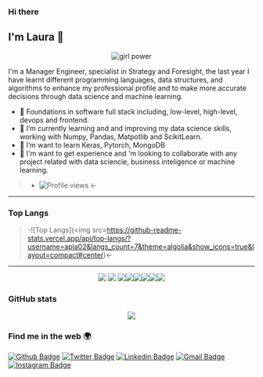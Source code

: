 ### Hi there 
## I'm Laura 👋

<p align="center"> 
<img alt="girl power" title="Code-love gif" src="https://media.giphy.com/media/vaL849tRgEK5O/giphy.gif"/>
</p>

I'm a Manager Engineer, specialist in Strategy and Foresight, the last year I have learnt different programming languages, data structures, and algorithms to enhance my professional profile and to make more accurate decisions through data science and machine learning.

- 🌱 Foundations in software full stack including, low-level, high-level, devops and frontend.
- 🌱 I’m currently learning and and improving my data science skills, working with Numpy, Pandas, Matpotlib and ScikitLearn.
- 👯 I’m want to learn Keras, Pytorch, MongoDB
- 👯 I'm want to get experience and 'm looking to collaborate with any project related with data sciencie, business inteligence or machine learning.


>- ![Profile views](https://gpvc.arturio.dev/apla02) <-


----
### Top Langs

>-![Top Langs](<img src=https://github-readme-stats.vercel.app/api/top-langs/?username=apla02&langs_count=7&theme=algolia&show_icons=true&layout=compact#center)<-

----
<p align=center>
<img src="https://img.shields.io/badge/-C%20&%20C++-659ad2?style=flat&logo=c%2B%2B&logoColor=ffffff"> <img src="https://img.shields.io/badge/-Python-black?style=flat&logo=python&logoColor=white"> <img src="https://img.shields.io/badge/-MySQL-F29111?style=flat&logo=mysql&logoColor=FFFFFF"><img src = "https://img.shields.io/badge/-HTML5-E34F26?style=flat&logo=html5&logoColor=white"><img src = "https://img.shields.io/badge/-CSS3-1572B6?style=flat&logo=css3&logoColor=white"><img src="http://img.shields.io/badge/-Git-F1502F?style=flat&logo=git&logoColor=FFFFFF"><img src="http://img.shields.io/badge/-Github-000000?style=flat&logo=github&logoColor=FFFFFF"><img src="http://img.shields.io/badge/-VS%20Code-007ACC?style=flat&logo=visual%20studio%20code&logoColor=white">
</p>

### GitHub stats
<div style="text-align:center">
  <img src ="https://github-readme-stats.vercel.app/api?username=apla02&theme=algolia&show_icons=true" />
</div>

### Find me in the web 🌍
[![Github Badge](https://img.shields.io/badge/-@apla02-24292e?style=flat&logo=Github&logoColor=white&link=https://github.com/apla02)](https://github.com/apla02) 
[![Twitter Badge](https://img.shields.io/badge/-@apla02-1ca0f1?style=flat-square&labelColor=1ca0f1&logo=twitter&logoColor=white&link=https://twitter.com/ashwanisng)](https://twitter.com/apla02) [![Linkedin Badge](https://img.shields.io/badge/-apla02?style=flat-square&logo=Linkedin&logoColor=white&link=https://www.linkedin.com/in/lauralvarez/)](https://www.linkedin.com/in/lauralvarez/) [![Gmail Badge](https://img.shields.io/badge/-apla02@gmail.com-c14438?style=flat-square&logo=Gmail&logoColor=white&link=mailto:apla02@gmail.com)](mailto:apla02@gmail.com) [![Instagram Badge](https://img.shields.io/badge/-@apla02?style=flat-square&labelColor=f94877&logo=instagram&logoColor=white&link=https://www.instagram.com/apla02/)](https://www.instagram.com/apla02/)

<br/>
